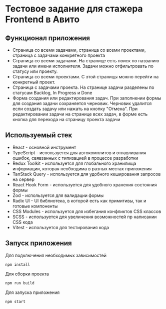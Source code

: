 # Тестовое задание для стажера Frontend в Авито

## Функционал приложения

- Страница со всеми задачами, страница со всеми проектами, страница с задачами конкретного проекта
- Страница со всеми задачами. На странице есть поиск по названию задачи или имени исполнителя. Задачи можно отфильтровать по статусу или проекту.
- Страница со всеми проектами. С этой страницы можно перейти на конкретный проект.
- Страница с задачами проекта. На странице задачи разделены по статусам Backlog, In Progress и Done
- Форма создания или редактирования задач. При заполнении формы для создания задачи сохраняется черновик. Черновик удалится если создать задачу или нажать на кнопку "Отмена". При редактировании задачи на странице всех задач, в форме есть кнопка для перехода на страницу проекта задачи

## Используемый стек

- React - основной инструмент
- TypeScript - используется для автокомплитов и отлавливания ошибок, свявзанных с типизацией в процессе разработки
- Redux Toolkit - используется для глобального хранилища информации, которая необходима в разных местах приложения
- TanStack Query - используется для удобного кеширования запросов на сервер
- React Hook Form - используется для удобного хранения состояния формы 
- Zod - используется для валидации формы
- Radix UI - UI библиотека, в которой есть как примитивы, так и готовые компоненты
- CSS Modules - используется для избегания конфликтов CSS классов
- SCSS - используется для увеличения возможностей пр написании CSS кода
- Vitest - используется для тестирования кода

## Запуск приложения

Для подключения необходимых зависимостей
```
npm install
```
Для сборки проекта
```
npm run build
```
Для запуска приложения
```
npm start
```
